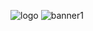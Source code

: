 ![logo](https://github.com/user-attachments/assets/eb7c5e34-11a6-40a8-a2d6-1c28779725fb)
![banner1](https://github.com/user-attachments/assets/4ec1b647-8702-47e5-9ad4-9d41357ebbb1)

<!---

-  🌍 My websites
    * https://planeklm.github.io/
    * https://razed.live/ (Coming Soon)
    * https://razed.tk/ (Retired)

-  🌐 My Discord servers
    * Razed Scripts - https://discord.gg/7ZSMaE3NDR
    * Razed Network - https://discord.gg/VXFWjQghWU
    
<!---
planeklm/planeklm is a ✨ special ✨ repository because its `README.md` (this file) appears on your GitHub profile.
You can click the Preview link to take a look at your changes.

👇 FiveM Resources Below! 👇
--->
